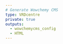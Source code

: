 ```yaml
---
# Generate Wowchemy CMS
type: VRDcentre
private: true
outputs:
  - wowchemycms_config
  - HTML
---
```

